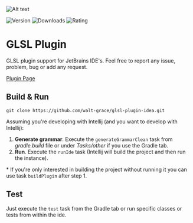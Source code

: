 ![Alt text](/Users/roi.mordechay/Desktop/programming/glsl-plugin-idea/src/main/resources/META-INF/pluginIcon.svg)


![Version](https://img.shields.io/jetbrains/plugin/v/18470)
![Downloads](https://img.shields.io/jetbrains/plugin/d/18470)
![Rating](https://img.shields.io/jetbrains/plugin/r/rating/18470)


# GLSL Plugin

GLSL plugin support for JetBrains IDE's.
Feel free to report any issue, problem, bug or add any request.

[Plugin Page](https://plugins.jetbrains.com/plugin/18470-glsl)


## Build & Run
``` shell
git clone https://github.com/walt-grace/glsl-plugin-idea.git
```
Assuming you're developing with Intellij (and you want to develop with Intellij):
1. **Generate grammar**. Execute the `generateGrammarClean` task from _gradle.build_ file or under _Tasks/other_ if you use the Gradle tab. 
2. **Run**. Execute the `runIde` task (Intellij will build the project and then run the instance).

\* If you're only interested in building the project without running it you can use task `buildPlugin` after step 1.

## Test
Just execute the `test` task from the Gradle tab or run specific classes or tests from within the ide.
